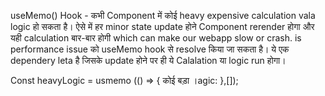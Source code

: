 useMemo() Hook -
कभी Component में कोई heavy expensive calculation vala logic हो सकता है। ऐसे में हर minor state update होने Component rerender होगा
और यही calculation बार-बार होगी which can make our webapp slow or crash. is performance issue को useMemo hook से resolve किया जा सकता है।
ये एक dependery leta है जिसके update होने पर ही ये Calalation या logic run होगा।

Const heavyLogic = usmemo (() => {
  कोई बड़ा ।agic:
},[]);
